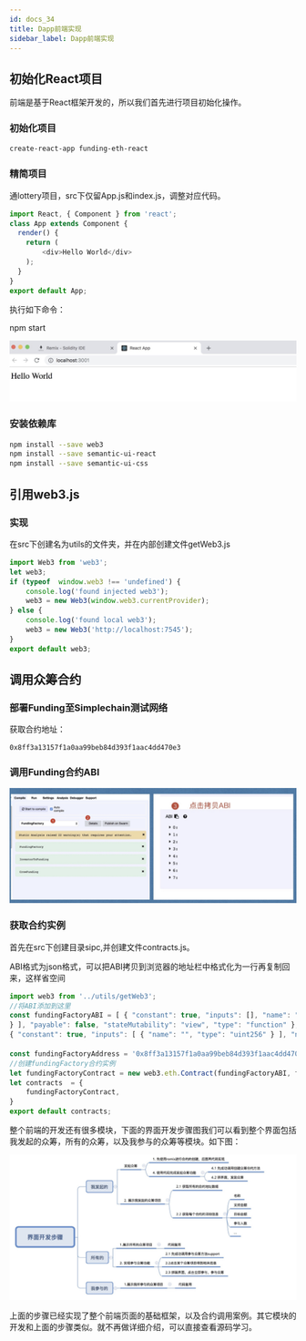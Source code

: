 ```yaml
---
id: docs_34
title: Dapp前端实现
sidebar_label: Dapp前端实现
---
```


## 初始化React项目

前端是基于React框架开发的，所以我们首先进行项目初始化操作。

### 初始化项目

```bash
create-react-app funding-eth-react
```
### 精简项目

通lottery项目，src下仅留App.js和index.js，调整对应代码。

```javascript
import React, { Component } from 'react';
class App extends Component {
  render() {
    return (
        <div>Hello World</div>
    ); 
  }
}
export default App;
```
执行如下命令：

npm start

![](img/34.11.png)

### 安装依赖库

```bash
npm install --save web3
npm install --save semantic-ui-react
npm install --save semantic-ui-css
```

## 引用web3.js

### 实现

在src下创建名为utils的文件夹，并在内部创建文件getWeb3.js

```javascript
import Web3 from 'web3';
let web3;
if (typeof  window.web3 !== 'undefined') {
    console.log('found injected web3');
    web3 = new Web3(window.web3.currentProvider);
} else {
    console.log('found local web3');
    web3 = new Web3('http://localhost:7545');
}
export default web3;
```
## 调用众筹合约

### 部署Funding至Simplechain测试网络

获取合约地址：

    0x8ff3a13157f1a0aa99beb84d393f1aac4dd470e3 

### 调用Funding合约ABI

![](img/34.12.png)

### 获取合约实例

首先在src下创建目录sipc,并创建文件contracts.js。

ABI格式为json格式，可以把ABI拷贝到浏览器的地址栏中格式化为一行再复制回来，这样省空间

```javascript
import web3 from '../utils/getWeb3';
//将ABI添加到这里
const fundingFactoryABI = [ { "constant": true, "inputs": [], "name": "platformProv ider", "outputs": [ { "name": "", "type": "address" } ], "payable": false, "stateMu tability": "view", "type": "function" }, { "constant": true, "inputs": [], "name": "getInvestorFunding", "outputs": [ { "name": "", "type": "address[]" } ], "payable" : false, "stateMutability": "view", "type": "function" }, { "constant": true, "inpu ts": [], "name": "getCreatorFunding", "outputs": [ { "name": "", "type": "address[]"
} ], "payable": false, "stateMutability": "view", "type": "function" }, { "constan t": true, "inputs": [], "name": "getAllFunding", "outputs": [ { "name": "", "type": "address[]" } ], "payable": false, "stateMutability": "view", "type": "function" },
{ "constant": true, "inputs": [ { "name": "", "type": "uint256" } ], "name": "crow FundingArray", "outputs": [ { "name": "", "type": "address" } ], "payable": false, "stateMutability": "view", "type": "function" }, { "constant": true, "inputs": [ { "name": "", "type": "address" }, { "name": "", "type": "uint256" } ], "name": "crea torFundingMap", "outputs": [ { "name": "", "type": "address" } ], "payable": false, "stateMutability": "view", "type": "function" }, { "constant": false, "inputs": [ { "name": "_projectName", "type": "string" }, { "name": "_supportMoney", "type": "uin t256" }, { "name": "_goalMoney", "type": "uint256" }, { "name": "_duration", "type" : "uint256" } ], "name": "createFunding", "outputs": [], "payable": false, "stateMu tability": "nonpayable", "type": "function" }, { "inputs": [], "payable": false, "s tateMutability": "nonpayable", "type": "constructor" } ];

const fundingFactoryAddress = '0x8ff3a13157f1a0aa99beb84d393f1aac4dd470e3';
//创建fundingFactory合约实例
let fundingFactoryContract = new web3.eth.Contract(fundingFactoryABI, fundingFactor yAddress);
let contracts  = {
    fundingFactoryContract,
}
export default contracts;
```
整个前端的开发还有很多模块，下面的界面开发步骤图我们可以看到整个界面包括我发起的众筹，所有的众筹，以及我参与的众筹等模块。如下图：

![](img/34.10.png)

上面的步骤已经实现了整个前端页面的基础框架，以及合约调用案例。其它模块的开发和上面的步骤类似。就不再做详细介绍，可以直接查看源码学习。





